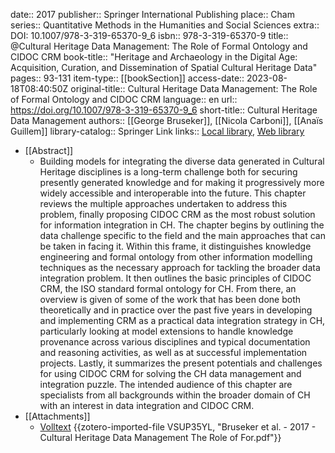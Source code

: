 date:: 2017
publisher:: Springer International Publishing
place:: Cham
series:: Quantitative Methods in the Humanities and Social Sciences
extra:: DOI: 10.1007/978-3-319-65370-9_6
isbn:: 978-3-319-65370-9
title:: @Cultural Heritage Data Management: The Role of Formal Ontology and CIDOC CRM
book-title:: "Heritage and Archaeology in the Digital Age: Acquisition, Curation, and Dissemination of Spatial Cultural Heritage Data"
pages:: 93-131
item-type:: [[bookSection]]
access-date:: 2023-08-18T08:40:50Z
original-title:: Cultural Heritage Data Management: The Role of Formal Ontology and CIDOC CRM
language:: en
url:: https://doi.org/10.1007/978-3-319-65370-9_6
short-title:: Cultural Heritage Data Management
authors:: [[George Bruseker]], [[Nicola Carboni]], [[Anaïs Guillem]]
library-catalog:: Springer Link
links:: [Local library](zotero://select/groups/2386895/items/LBYXLNK4), [Web library](https://www.zotero.org/groups/2386895/items/LBYXLNK4)

- [[Abstract]]
	- Building models for integrating the diverse data generated in Cultural Heritage disciplines is a long-term challenge both for securing presently generated knowledge and for making it progressively more widely accessible and interoperable into the future. This chapter reviews the multiple approaches undertaken to address this problem, finally proposing CIDOC CRM as the most robust solution for information integration in CH. The chapter begins by outlining the data challenge specific to the field and the main approaches that can be taken in facing it. Within this frame, it distinguishes knowledge engineering and formal ontology from other information modelling techniques as the necessary approach for tackling the broader data integration problem. It then outlines the basic principles of CIDOC CRM, the ISO standard formal ontology for CH. From there, an overview is given of some of the work that has been done both theoretically and in practice over the past five years in developing and implementing CRM as a practical data integration strategy in CH, particularly looking at model extensions to handle knowledge provenance across various disciplines and typical documentation and reasoning activities, as well as at successful implementation projects. Lastly, it summarizes the present potentials and challenges for using CIDOC CRM for solving the CH data management and integration puzzle. The intended audience of this chapter are specialists from all backgrounds within the broader domain of CH with an interest in data integration and CIDOC CRM.
- [[Attachments]]
	- [Volltext](https://zero.sci-hub.se/6583/11927db7490d592eef51725a0f370b5a/bruseker2017.pdf#navpanes=0&view=FitH) {{zotero-imported-file VSUP35YL, "Bruseker et al. - 2017 - Cultural Heritage Data Management The Role of For.pdf"}}